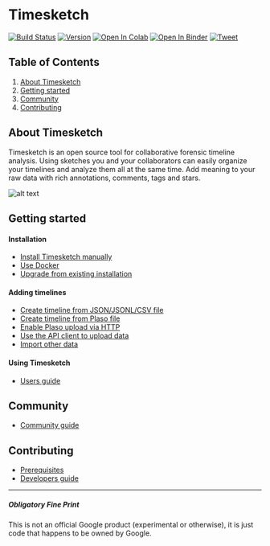 # Timesketch
[![Build Status](https://travis-ci.org/google/timesketch.svg?branch=master)](https://travis-ci.org/google/timesketch)
[![Version](https://img.shields.io/pypi/v/timesketch.svg)](https://pypi.python.org/pypi/timesketch)
[![Open In Colab](https://colab.research.google.com/assets/colab-badge.svg)](https://colab.research.google.com/github/google/timesketch/blob/master/notebooks/colab-timesketch-demo.ipynb)
[![Open In Binder](https://mybinder.org/badge_logo.svg)](https://mybinder.org/v2/gh/google/timesketch/master?urlpath=%2Flab)
[![Tweet](https://img.shields.io/twitter/url/http/shields.io.svg?style=social)](https://twitter.com/intent/tweet?text=Digital%20Forensic%20Timeline%20Analysis&url=https://github.com/google/timesketch/&via=jberggren&hashtags=dfir)

## Table of Contents
1. [About Timesketch](#about-timesketch)
2. [Getting started](#getting-started)
3. [Community](#community)
4. [Contributing](#contributing)

## About Timesketch
Timesketch is an open source tool for collaborative forensic timeline analysis. Using sketches you and your collaborators can easily organize your timelines and analyze them all at the same time.  Add meaning to your raw data with rich annotations, comments, tags and stars.

![alt text](https://01dd8b4c-a-62cb3a1a-s-sites.googlegroups.com/site/timesketchforensics/about/timesketch-201708.png "Timesketch")

## Getting started

#### Installation
* [Install Timesketch manually](docs/Installation.md)
* [Use Docker](docker)
* [Upgrade from existing installation](docs/Upgrading.md)

#### Adding timelines
* [Create timeline from JSON/JSONL/CSV file](docs/CreateTimelineFromJSONorCSV.md)
* [Create timeline from Plaso file](docs/CreateTimelineFromPlaso.md)
* [Enable Plaso upload via HTTP](docs/EnablePlasoUpload.md)
* [Use the API client to upload data](docs/UploadDataViaAPI.md)
* [Import other data](docs/CreateTimeLineFromOtherData.md)

#### Using Timesketch

* [Users guide](docs/Users-Guide.md)

## Community
* [Community guide](docs/Community-Guide.md)

## Contributing
* [Prerequisites](CONTRIBUTING.md)
* [Developers guide](docs/Developers-Guide.md)

---

##### Obligatory Fine Print
This is not an official Google product (experimental or otherwise), it is just code that happens to be owned by Google.
